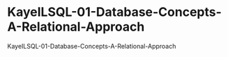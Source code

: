 # KayeILSQL-01-Database-Concepts-A-Relational-Approach
KayeILSQL-01-Database-Concepts-A-Relational-Approach
